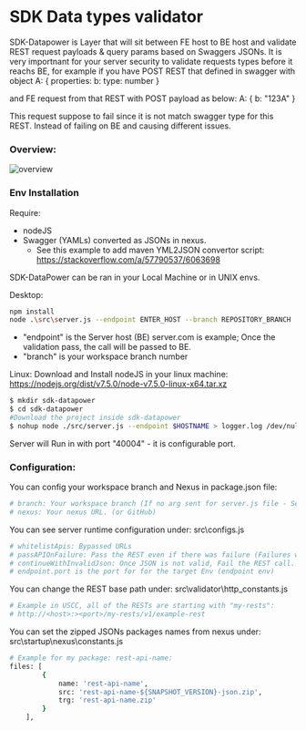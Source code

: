 # SDK Data types validator
SDK-Datapower is Layer that will sit between FE host to BE host and validate REST request payloads & query params based on Swaggers JSONs. 
It is very importnant for your server security to validate requests types before it reachs BE, for example if you have POST REST that defined in swagger with 
object A: {
  properties: 
     b: 
       type: number 
}  

and FE request from that REST with POST payload as below:
A: {
  b: "123A"
}

This request suppose to fail since it is not match swagger type for this REST. Instead of failing on BE and causing different issues. 


### Overview:
![overview](https://i.snipboard.io/SLUu41.jpg)
### Env Installation
Require: 
- nodeJS
- Swagger (YAMLs) converted as JSONs in nexus. 
  - See this example to add maven YML2JSON convertor script: https://stackoverflow.com/a/57790537/6063698

SDK-DataPower can be ran in your Local Machine or in UNIX envs.

Desktop: 
```sh
npm install
node .\src\server.js --endpoint ENTER_HOST --branch REPOSITORY_BRANCH
```
- "endpoint" is the Server host (BE) server.com is example; Once the validation pass, the call will be passed to BE. 
- "branch" is your workspace branch number

Linux: 
Download and Install nodeJS in your linux machine: https://nodejs.org/dist/v7.5.0/node-v7.5.0-linux-x64.tar.xz
```sh
$ mkdir sdk-datapower
$ cd sdk-datapower
#Download the project inside sdk-datapower
$ nohup node ./src/server.js --endpoint $HOSTNAME > logger.log /dev/null 2>&1 &
```

Server will Run in with port "40004" - it is configurable port.


### Configuration: 

You can config your workspace branch and Nexus in package.json file: 
``` sh
# branch: Your workspace branch (If no arg sent for server.js file - See above)
# nexus: Your nexus URL. (or GitHub)
```
You can see server runtime configuration under: src\configs.js
``` sh
# whitelistApis: Bypassed URLs
# passAPIOnFailure: Pass the REST even if there was failure (Failures will be logged)
# continueWithInvalidJson: Once JSON is not valid, Fail the REST call. 
# endpoint.port is the port for for the target Env (endpoint env)
```
You can change the REST base path under: src\validator\http_constants.js
``` sh
# Example in USCC, all of the RESTs are starting with "my-rests":
# http://<host>:><port>/my-rests/v1/example-rest
```

You can set the zipped JSONs packages names from nexus under: src\startup\nexus\constants.js
``` sh
# Example for my package: rest-api-name: 
files: [
        {
            name: 'rest-api-name',
            src: 'rest-api-name-${SNAPSHOT_VERSION}-json.zip',   
            trg: 'rest-api-name.zip'
        }
    ],
```
